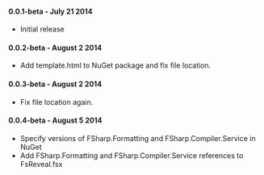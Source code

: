 #### 0.0.1-beta - July 21 2014
* Initial release

#### 0.0.2-beta - August 2 2014
* Add template.html to NuGet package and fix file location.

#### 0.0.3-beta - August 2 2014
* Fix file location again.

#### 0.0.4-beta - August 5 2014
* Specify versions of FSharp.Formatting and FSharp.Compiler.Service in NuGet
* Add FSharp.Formatting and FSharp.Compiler.Service references to FsReveal.fsx